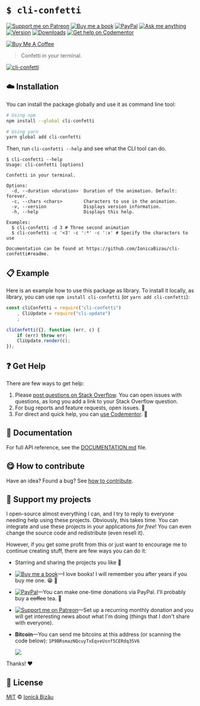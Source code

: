 <!-- Please do not edit this file. Edit the `blah` field in the `package.json` instead. If in doubt, open an issue. -->


















# `$ cli-confetti`

 [![Support me on Patreon][badge_patreon]][patreon] [![Buy me a book][badge_amazon]][amazon] [![PayPal][badge_paypal_donate]][paypal-donations] [![Ask me anything](https://img.shields.io/badge/ask%20me-anything-1abc9c.svg)](https://github.com/IonicaBizau/ama) [![Version](https://img.shields.io/npm/v/cli-confetti.svg)](https://www.npmjs.com/package/cli-confetti) [![Downloads](https://img.shields.io/npm/dt/cli-confetti.svg)](https://www.npmjs.com/package/cli-confetti) [![Get help on Codementor](https://cdn.codementor.io/badges/get_help_github.svg)](https://www.codementor.io/johnnyb?utm_source=github&utm_medium=button&utm_term=johnnyb&utm_campaign=github)

<a href="https://www.buymeacoffee.com/H96WwChMy" target="_blank"><img src="https://www.buymeacoffee.com/assets/img/custom_images/yellow_img.png" alt="Buy Me A Coffee"></a>







> Confetti in your terminal.











[![cli-confetti](http://i.imgur.com/cXWVC9b.gif)](#)







## :cloud: Installation

You can install the package globally and use it as command line tool:


```sh
# Using npm
npm install --global cli-confetti

# Using yarn
yarn global add cli-confetti
```


Then, run `cli-confetti --help` and see what the CLI tool can do.


```
$ cli-confetti --help
Usage: cli-confetti [options]

Confetti in your terminal.

Options:
  -d, --duration <duration>  Duration of the animation. Default: forever.
  -c, --chars <chars>        Characters to use in the animation.
  -v, --version              Displays version information.
  -h, --help                 Displays this help.

Examples:
  $ cli-confetti -d 3 # Three second animation
  $ cli-confetti -c '<3' -c ':*' -c ':x' # Specify the characters to use

Documentation can be found at https://github.com/IonicaBizau/cli-confetti#readme.
```













## :clipboard: Example



Here is an example how to use this package as library. To install it locally, as library, you can use `npm install cli-confetti` (or `yarn add cli-confetti`):



```js
const cliConfetti = require("cli-confetti")
    , CliUpdate = require("cli-update")
    ;

cliConfetti({}, function (err, c) {
    if (err) throw err;
    CliUpdate.render(c);
});
```











## :question: Get Help

There are few ways to get help:



 1. Please [post questions on Stack Overflow](https://stackoverflow.com/questions/ask). You can open issues with questions, as long you add a link to your Stack Overflow question.
 2. For bug reports and feature requests, open issues. :bug:
 3. For direct and quick help, you can [use Codementor](https://www.codementor.io/johnnyb). :rocket:





## :memo: Documentation

For full API reference, see the [DOCUMENTATION.md][docs] file.












## :yum: How to contribute
Have an idea? Found a bug? See [how to contribute][contributing].


## :sparkling_heart: Support my projects
I open-source almost everything I can, and I try to reply to everyone needing help using these projects. Obviously,
this takes time. You can integrate and use these projects in your applications *for free*! You can even change the source code and redistribute (even resell it).

However, if you get some profit from this or just want to encourage me to continue creating stuff, there are few ways you can do it:


 - Starring and sharing the projects you like :rocket:
 - [![Buy me a book][badge_amazon]][amazon]—I love books! I will remember you after years if you buy me one. :grin: :book:
 - [![PayPal][badge_paypal]][paypal-donations]—You can make one-time donations via PayPal. I'll probably buy a ~~coffee~~ tea. :tea:
 - [![Support me on Patreon][badge_patreon]][patreon]—Set up a recurring monthly donation and you will get interesting news about what I'm doing (things that I don't share with everyone).
 - **Bitcoin**—You can send me bitcoins at this address (or scanning the code below): `1P9BRsmazNQcuyTxEqveUsnf5CERdq35V6`

    ![](https://i.imgur.com/z6OQI95.png)


Thanks! :heart:
























## :scroll: License

[MIT][license] © [Ionică Bizău][website]






[license]: /LICENSE
[website]: https://ionicabizau.net
[contributing]: /CONTRIBUTING.md
[docs]: /DOCUMENTATION.md
[badge_patreon]: https://ionicabizau.github.io/badges/patreon.svg
[badge_amazon]: https://ionicabizau.github.io/badges/amazon.svg
[badge_paypal]: https://ionicabizau.github.io/badges/paypal.svg
[badge_paypal_donate]: https://ionicabizau.github.io/badges/paypal_donate.svg
[patreon]: https://www.patreon.com/ionicabizau
[amazon]: http://amzn.eu/hRo9sIZ
[paypal-donations]: https://www.paypal.com/cgi-bin/webscr?cmd=_s-xclick&hosted_button_id=RVXDDLKKLQRJW
